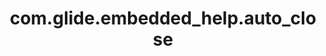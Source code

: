 ---
weight: 1258
layout: page
title: com.glide.embedded_help.auto_close
description: ""
value: "true"
---